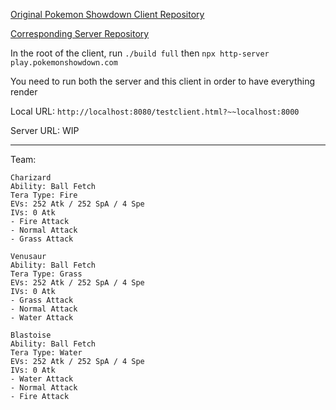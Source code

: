 [Original Pokemon Showdown Client Repository](https://github.com/smogon/pokemon-showdown-client)

[Corresponding Server Repository](https://github.com/hellohellobigboy/tomserver)

In the root of the client, run `./build full` then `npx http-server play.pokemonshowdown.com`

You need to run both the server and this client in order to have everything render

Local URL: `http://localhost:8080/testclient.html?~~localhost:8000`

Server URL: WIP

-----------------------------------------------------

Team:

```text
Charizard  
Ability: Ball Fetch  
Tera Type: Fire  
EVs: 252 Atk / 252 SpA / 4 Spe  
IVs: 0 Atk  
- Fire Attack  
- Normal Attack  
- Grass Attack  

Venusaur  
Ability: Ball Fetch  
Tera Type: Grass  
EVs: 252 Atk / 252 SpA / 4 Spe  
IVs: 0 Atk  
- Grass Attack  
- Normal Attack  
- Water Attack  

Blastoise  
Ability: Ball Fetch  
Tera Type: Water  
EVs: 252 Atk / 252 SpA / 4 Spe  
IVs: 0 Atk  
- Water Attack  
- Normal Attack  
- Fire Attack  

